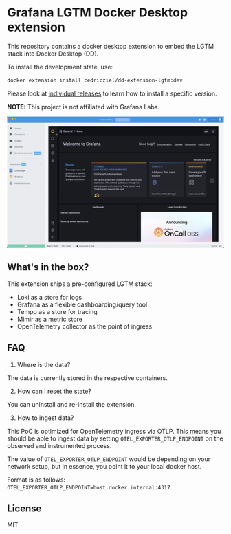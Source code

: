 # Grafana LGTM Docker Desktop extension

This repository contains a docker desktop extension to embed the LGTM stack
into Docker Desktop (DD).

To install the development state, use:

```bash
docker extension install cedricziel/dd-extension-lgtm:dev
```

Please look at [individual releases](https://github.com/cedricziel/dd-extension-lgtm/releases) to learn how to install a specific version.

**NOTE:** This project is not affiliated with Grafana Labs.

![Docker Desktop Screenshot](images/splash.png)

## What's in the box?

This extension ships a pre-configured LGTM stack:

* Loki as a store for logs
* Grafana as a flexible dashboarding/query tool
* Tempo as a store for tracing
* Mimir as a metric store
* OpenTelemetry collector as the point of ingress

## FAQ

1. Where is the data?

The data is currently stored in the respective containers.

2. How can I reset the state?

You can uninstall and re-install the extension.

3. How to ingest data?

This PoC is optimized for OpenTelemetry ingress via OTLP. This means you should be able
to ingest data by setting `OTEL_EXPORTER_OTLP_ENDPOINT` on the observed and instrumented process.

The value of `OTEL_EXPORTER_OTLP_ENDPOINT` would be depending on your network setup, but in essence,
you point it to your local docker host.

Format is as follows: `OTEL_EXPORTER_OTLP_ENDPOINT=host.docker.internal:4317`

## License

MIT
